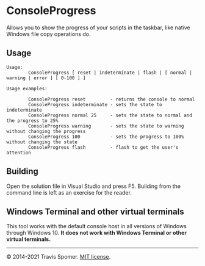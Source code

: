 # ConsoleProgress

Allows you to show the progress of your scripts in the taskbar, like native Windows file copy operations do.

## Usage

```
Usage:
        ConsoleProgress [ reset | indeterminate | flash | [ normal | warning | error ] [ 0-100 ] ]

Usage examples:

        ConsoleProgress reset         - returns the console to normal
        ConsoleProgress indeterminate - sets the state to indeterminate
        ConsoleProgress normal 25     - sets the state to normal and the progress to 25%
        ConsoleProgress warning       - sets the state to warning without changing the progress
        ConsoleProgress 100           - sets the progress to 100% without changing the state
        ConsoleProgress flash         - flash to get the user's attention
```

## Building

Open the solution file in Visual Studio and press F5. Building from the command line is left as an exercise for the reader.

## Windows Terminal and other virtual terminals

This tool works with the default console host in all versions of Windows through Windows 10. **It does not work with Windows Terminal or other virtual terminals.**

---
© 2014-2021 Travis Spomer. [MIT license](License.txt).
